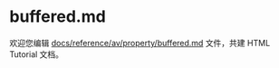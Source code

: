 buffered.md
===

欢迎您编辑 <a target="__blank" href="https://github.com/jaywcjlove/html-tutorial/blob/main/docs/reference/av/property/buffered.md">docs/reference/av/property/buffered.md</a> 文件，共建 HTML Tutorial 文档。